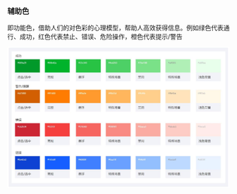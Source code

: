 ### 辅助色

即功能色，借助人们的对色彩的心理模型，帮助人高效获得信息。例如绿色代表通行、成功，红色代表禁止、错误、危险操作，橙色代表提示/警告


<img src="./img/辅助色.jpg">